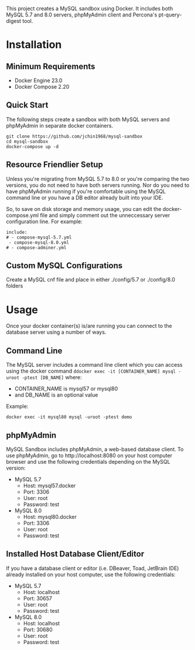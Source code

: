 This project creates a MySQL sandbox using Docker. It includes both MySQL 5.7 and 8.0 servers, phpMyAdmin client and Percona's pt-query-digest tool.

# Installation
## Minimum Requirements
- Docker Engine 23.0 
- Docker Compose 2.20

## Quick Start
The following steps create a sandbox with both MySQL servers and phpMyAdmin in separate docker containers.

```
git clone https://github.com/jchin1968/mysql-sandbox
cd mysql-sandbox
docker-compose up -d
```

## Resource Friendlier Setup
Unless you're migrating from MySQL 5.7 to 8.0 or you're comparing the two versions, you do not need to have both servers running. Nor do you need to have phpMyAdmin running if you're comfortable using the MySQL command line or you have a DB editor already built into your IDE. 

So, to save on disk storage and memory usage, you can edit the docker-compose.yml file and simply comment out the unneccessary server configuration line. For example:

```
include:
# - compose-mysql-5.7.yml
 - compose-mysql-8.0.yml
# - compose-adminer.yml
``` 

## Custom MySQL Configurations
Create a MySQL cnf file and place in either ./config/5.7 or ./config/8.0 folders

# Usage
Once your docker container(s) is/are running you can connect to the database server using a number of ways.

## Command Line
The MySQL server includes a command line client which you can access using the docker command ```ddocker exec -it [CONTAINER_NAME] mysql -uroot -ptest [DB_NAME]``` where:
- CONTAINER_NAME is mysql57 or mysql80
- and DB_NAME is an optional value

Example:
```
docker exec -it mysql80 mysql -uroot -ptest demo
```

## phpMyAdmin
MySQL Sandbox includes phpMyAdmin, a web-based database client. To use phpMyAdmin, go to http://localhost:8080 on your host computer browser and use the following credentials depending on the MySQL version:

- MySQL 5.7
  - Host: mysql57.docker 
  - Port: 3306
  - User: root
  - Password: test
- MySQL 8.0
  - Host: mysql80.docker
  - Port: 3306
  - User: root
  - Password: test

## Installed Host Database Client/Editor
If you have a database client or editor (i.e. DBeaver, Toad, JetBrain IDE) already installed on your host computer, use the following credentials:

- MySQL 5.7
  - Host: localhost
  - Port: 30657
  - User: root
  - Password: test
- MySQL 8.0
  - Host: localhost
  - Port: 30680
  - User: root
  - Password: test



